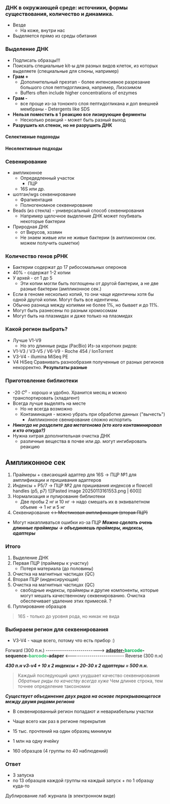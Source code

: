 ### ДНК в окружающей среде: источники, формы существования, количество и динамика.
+ Везде
	+ На коже, внутри нас
+ Выделяется прямо из среды обитания
### Выделение ДНК
+ Подписать образцы!!!
+ Поискать специальные kit-ы для разных видов клеток, из которых выделяете (специальные для слюны, например)
+ **Грам +**
	+ Дополнительный преэтап - более интенсивное разрезание большого слоя пептидогликана, например, Лизозимом
	+ Buffers often include higher concentrations of enzymes
+ **Грам -** 
	+ все проще из-за тонокнго слоя пептидогликана и доп внешней мембраны - Detergents like SDS
+ **Нельзя поместить в 1 реакцию все лизирующие ферменты**
	+ Несколько реакций - может быть разный выход
+ **Разрушить кл.стенок, но не разрушить ДНК**
#### Селективные подоходы
#### Неселективные подходы

### Севенирование 
+ ампликонное
	+ Опредедленный участок
		+ ПЦР
	+ 16S или др.
+ шотган/wgs секвенирование
	+ Фрагментация 
	+ Полногеномное секвенирование
+ Beads (из стекла) - универсальный способ секвенирования
	+ Например щелочное выделение ДНК может поубивать некоторые бактерии
+ Природная ДНК
	+ от Вирусов, хозяин
	+ Не знаем живые или не живые бактерии (в ампликонном сек. можем получить ошметки)
### Количество генов рРНК
+ Бактерии содержат до 17 рибосомальных оперонов 
+ 40% - содержат 1-2 копии
+ У архей - от 1 до 5
	+ Эти копии могли быть поглощены от другой бактерии, а не две разные бактерии (ампликонное сек.)
+ Если в геноме несколько копий, то они чаще идентичны хотя бы одной другой копии. Могут быть все идентичны.
+ Обычно разница между копиями не более 1%, но бывает и до 11%.
+ Могут быть разнесены по разным хромосомам
+ Могут быть на плазмидах и даже только на плазмидах
### Какой регион выбрать? 
+ Лучше V1-V9
	+ Но это длинные риды (PacBio)
Из-за коротких ридов:
+ V1-V3 / V3-V5 / V6-V9 - Roche 454 / IonTorrent
+ V3-V4 - illumina MiSeq PE
+ V4 HiSeq
Сравнивать разнообразия полученные от разных регионов некорректно. **Результаты разные**
### Приготовление библиотеки
+ -20 $C^o$ - хорошо и удобно. Хранится месяц и можно транспортировать (хладагент) 
+ Всегда лучше выделять на месте
	+ Но не всегда возможно
	+ Контаминация - можно убрать при обработке данных ("вычесть")
		+ Ампликонное свенирование сложно испортить
+ ***Никогда не разделите два метагенома (кто кого контаминировал и кто откуда?)***
+ Нужна хитрая дополнительная очистка ДНК 
	+ различные вещества в почве или др. могут ингибировать реакцию
## Ампликонное сек
1. Праймеры + свисающий адаптер для 16S -> ПЦР №1 для амплификации и пришивания адаптеров
2. Индексы + P5/7 -> ПЦР №2 для пришивания индексов и flowcell handles (p5, p7)
![[Pasted image 20250113161553.png | 600]]
3. Нормализация и пулирование библиотеки
	+ Две пробы 2 нг и 10 нг -> надо смешать их в эквивалетном объеме -> 1 нг и 5 нг
4. Секвенирование ~~<-> Мостиковая амплификация (вторая ПЦР)~~
+  Могут накапливаться ошибки из-за ПЦР
***Можно сделать очень длинные праймеры -> объединяешь праймеры, индексы, адаптеры***

### Итого
1. Выделение ДНК
2. Первая ПЦР (праймеры к участку)
	+ Потеря материала (до половины)
3. Очистка на магнитных частицах (QC)
4. Вторая ПЦР (индексирующая)
5. Очистка на магнитных частицах (QC)
	+ свободные индексы, праймеры и другие компоненты, которые могут мешать качественному секвенированию. Очистка обеспечивает удаление этих примесей. ?
6. Пуллирование образцов

> 16S - только до уровня рода, но никак не вида

### Выбираем регион для секвенирования
+ V3-V4 - чаще всего, потому что есть прибор :)

Forward (300 п.н.)
-------------------------->
<b><u>adapter-<font color="#00b050"></u>barcode</font>-sequence-<font color="#2DC26B">barcode</font>-adaper</b>
                <--------------------------
	                             Reverse (300 п.н)

***430 п.н v3-v4 + 10 x 2 индексы + 20-30 x 2 адаптеры = 500 п.н.***

> Каждый последующий цикл ухудшает качество секвенирования
> *Обратные риды по качеству всегда хуже*
> Чем длинее строка, тем точнее определение таксономии

***Существует объединение двух ридов на основе перекрывающегося между двумя ридами региона***
+ В секвенированный регион попадают и невариабельны участки
+ Чаще всего как раз в регионе перекрытия

+ 15 тыс. прочтений на один образец минимум
+ 1 млн на одну ячейку
+ 160 образцов (4 группы по 40 наблюдений)
###  Ответ
+ 3 запуска
+ по 13 образцов каждой группы на каждый запуск + по 1 образцу куда-то

 Дублирование лаб журнала (в электронном виде)


